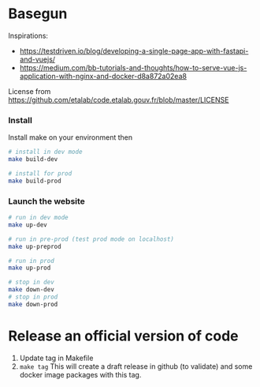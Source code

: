 # Basegun

Inspirations:
- https://testdriven.io/blog/developing-a-single-page-app-with-fastapi-and-vuejs/
- https://medium.com/bb-tutorials-and-thoughts/how-to-serve-vue-js-application-with-nginx-and-docker-d8a872a02ea8

License from https://github.com/etalab/code.etalab.gouv.fr/blob/master/LICENSE


### Install
Install make on your environment then
```bash
# install in dev mode
make build-dev

# install for prod
make build-prod
```

### Launch the website
```bash
# run in dev mode
make up-dev

# run in pre-prod (test prod mode on localhost)
make up-preprod

# run in prod
make up-prod

# stop in dev
make down-dev
# stop in prod
make down-prod
```

# Release an official version of code
1. Update tag in Makefile
2. `make tag`
This will create a draft release in github (to validate) and some docker image packages with this tag.